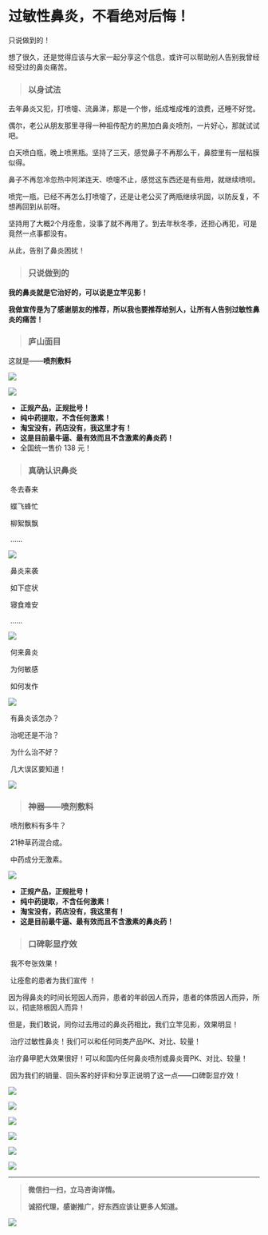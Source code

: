 # 过敏性鼻炎，不看绝对后悔！

只说做到的！

想了很久，还是觉得应该与大家一起分享这个信息，或许可以帮助别人告别我曾经经受过的鼻炎痛苦。

> ### **以身试法**

去年鼻炎又犯，打喷嚏、流鼻涕，那是一个惨，纸成堆成堆的浪费，还睡不好觉。

偶尔，老公从朋友那里寻得一种祖传配方的黑加白鼻炎喷剂，一片好心，那就试试吧。

白天喷白瓶，晚上喷黑瓶。坚持了三天，感觉鼻子不再那么干，鼻腔里有一层粘膜似得。

鼻子不再忽冷忽热中阿涕连天、喷嚏不止，感觉这东西还是有些用，就继续喷呗。

喷完一瓶，已经不再怎么打喷嚏了，还是让老公买了两瓶继续巩固，以防反复，不想再回到从前呀。

坚持用了大概2个月痊愈，没事了就不再用了。到去年秋冬季，还担心再犯，可是竟然一点事都没有。

从此，告别了鼻炎困扰！

> ### **只说做到的**

**我的鼻炎就是它治好的，可以说是立竿见影！**

**我做宣传是为了感谢朋友的推荐，所以我也要推荐给别人，让所有人告别过敏性鼻炎的痛苦！**

> ### **庐山面目**

这就是——**喷剂敷料**

![](E:/study/GitHub/jianyou/pic/bi/0-yao.jpg)

![](E:/study/GitHub/jianyou/pic/bi/0-yao2.jpg)

- **正规产品，正规批号！**
- **纯中药提取，不含任何激素！**
- **淘宝没有，药店没有，我这里才有！**
- **这是目前最牛逼、最有效而且不含激素的鼻炎药！**
- 全国统一售价 138 元！

> ### **真确认识鼻炎**

​	冬去春来

​	蝶飞蜂忙

​	柳絮飘飘

​	......

![](E:/study/GitHub/jianyou/pic/bi/1-hua.jpg)

​	鼻炎来袭

​	如下症状

​	寝食难安

​	......

![](E:/study/GitHub/jianyou/pic/bi/2-zhenzhuang.jpg)

​	何来鼻炎

​	为何敏感

​	如何发作

![](E:/study/GitHub/jianyou/pic/bi/5-chengyin.jpg)

​	有鼻炎该怎办？

​	治呢还是不治？

​	为什么治不好？

​	几大误区要知道！

![](E:/study/GitHub/jianyou/pic/bi/6-wuqu.jpg)

> ### **神器——喷剂敷料**

​	喷剂敷料有多牛？

​	21种草药混合成。

​	中药成分无激素。

![](E:/study/GitHub/jianyou/pic/bi/4-chengfen.jpg)

- **正规产品，正规批号！**
- **纯中药提取，不含任何激素！**
- **淘宝没有，药店没有，我这里有！**
- **这是目前最牛逼、最有效而且不含激素的鼻炎药！**

> ### **口碑彰显疗效**

​	我不夸张效果！

​	让痊愈的患者为我们宣传 ！

​	因为得鼻炎的时间长短因人而异，患者的年龄因人而异，患者的体质因人而异，所以，彻底除根因人而异！

​	但是，我们敢说，同你过去用过的鼻炎药相比，我们立竿见影，效果明显！

​	治疗过敏性鼻炎！我们可以和任何同类产品PK、对比、较量！

​	治疗鼻甲肥大效果很好！可以和国内任何鼻炎喷剂或鼻炎膏PK、对比、较量！

​	因为我们的销量、回头客的好评和分享正说明了这一点——口碑彰显疗效！

![](E:/study/GitHub/jianyou/pic/bi/3-fankui1.jpg)

![](E:/study/GitHub/jianyou/pic/bi/3-fankui2.jpg)

![](E:/study/GitHub/jianyou/pic/bi/8-xiaoguo.jpg)



![](E:/study/GitHub/jianyou/pic/bi/8-xiaoguo2.jpg)



![](E:/study/GitHub/jianyou/pic/bi/8-xiaoguo3.jpg)



![](E:/study/GitHub/jianyou/pic/bi/8-xiaoguo4.jpg)



------

> **微信扫一扫，立马咨询详情。**
>
> **诚招代理，感谢推广，好东西应该让更多人知道。**

![](E:/study/GitHub/jianyou/pic/bi/0-yanzi.png)

